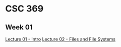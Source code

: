 
# CSC 369
## Week 01
[Lecture 01 - Intro](CSC369/L01/L01_intro.MD)
[Lecture 02 - Files and File Systems](CSC369/L01/L02_files.MD)